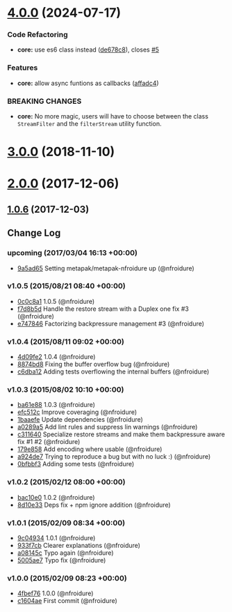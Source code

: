 # [4.0.0](https://github.com/nfroidure/streamfilter/compare/v3.0.0...v4.0.0) (2024-07-17)


### Code Refactoring

* **core:** use es6 class instead ([de678c8](https://github.com/nfroidure/streamfilter/commit/de678c88cc93db1d8d289a554da14a803dceb739)), closes [#5](https://github.com/nfroidure/streamfilter/issues/5)


### Features

* **core:** allow async funtions as callbacks ([affadc4](https://github.com/nfroidure/streamfilter/commit/affadc44bfbf5e675b793205f3583951a5a5a06a))


### BREAKING CHANGES

* **core:** No more magic, users will have to choose between the class `StreamFilter` and the
`filterStream` utility function.



# [3.0.0](https://github.com/nfroidure/streamfilter/compare/v2.0.0...v3.0.0) (2018-11-10)



<a name="2.0.0"></a>
# [2.0.0](https://github.com/nfroidure/streamfilter/compare/v1.0.6...v2.0.0) (2017-12-06)



<a name="1.0.6"></a>
## [1.0.6](https://github.com/nfroidure/streamfilter/compare/v1.0.5...v1.0.6) (2017-12-03)



## Change Log

### upcoming (2017/03/04 16:13 +00:00)
- [9a5ad65](https://github.com/nfroidure/streamfilter/commit/9a5ad6509c460720617da3323976321334dfd7bd) Setting metapak/metapak-nfroidure up (@nfroidure)

### v1.0.5 (2015/08/21 08:40 +00:00)
- [0c0c8a1](https://github.com/nfroidure/streamfilter/commit/0c0c8a117b79cca6ceb69ab5dbd1789e1ee57e2f) 1.0.5 (@nfroidure)
- [f7d8b5d](https://github.com/nfroidure/streamfilter/commit/f7d8b5dbd51084e0dbd440770d24fd805ed4b481) Handle the restore stream with a Duplex one fix #3 (@nfroidure)
- [e747846](https://github.com/nfroidure/streamfilter/commit/e7478466c0660b095c918b3efabe3ad17c3b42c4) Factorizing backpressure management #3 (@nfroidure)

### v1.0.4 (2015/08/11 09:02 +00:00)
- [4d09fe2](https://github.com/nfroidure/streamfilter/commit/4d09fe26b397a628c06947a6b6b3e22d361c0a92) 1.0.4 (@nfroidure)
- [8874bd8](https://github.com/nfroidure/streamfilter/commit/8874bd85feebd24f031c6e622467c26c466a635f) Fixing the buffer overflow bug (@nfroidure)
- [c6dba12](https://github.com/nfroidure/streamfilter/commit/c6dba129042cb9e955196e16a9f11bb989223d15) Adding tests overflowing the internal buffers (@nfroidure)

### v1.0.3 (2015/08/02 10:10 +00:00)
- [ba61e88](https://github.com/nfroidure/streamfilter/commit/ba61e8843dc5a90a384ec89b09ea6dbce06c04ad) 1.0.3 (@nfroidure)
- [efc512c](https://github.com/nfroidure/streamfilter/commit/efc512cb6c89219756df1d2c74cb545af0bc58f2) Improve coveraging (@nfroidure)
- [1baaefe](https://github.com/nfroidure/streamfilter/commit/1baaefe1cf8611d6ae402151090a7c0535167d11) Update dependencies (@nfroidure)
- [a0289a5](https://github.com/nfroidure/streamfilter/commit/a0289a58df9d48d69f0724e12c7a4f3afb34ba31) Add lint rules and suppress lin warnings (@nfroidure)
- [c311640](https://github.com/nfroidure/streamfilter/commit/c311640e7fbe52e7396f54804a7cc987c8ded511) Specialize restore streams and make them backpressure aware fix #1 #2 (@nfroidure)
- [179e858](https://github.com/nfroidure/streamfilter/commit/179e858f371ee3bb91a56b9aa21232a3e063fa0e) Add encoding where usable (@nfroidure)
- [a924de7](https://github.com/nfroidure/streamfilter/commit/a924de78b931a8f1043455175f340324bfda9e03) Trying to reproduce a bug but with no luck :) (@nfroidure)
- [0bfbbf3](https://github.com/nfroidure/streamfilter/commit/0bfbbf346fb3c6a1f0e95778e830b532ff44c4d4) Adding some tests (@nfroidure)

### v1.0.2 (2015/02/12 08:00 +00:00)
- [bac10e0](https://github.com/nfroidure/streamfilter/commit/bac10e06ff33e330e4c7bc7bac9e8b47a2351b44) 1.0.2 (@nfroidure)
- [8d10e33](https://github.com/nfroidure/streamfilter/commit/8d10e33e1e780fffde54976b53531dbcd5ec4ea8) Deps fix + npm ignore addition (@nfroidure)

### v1.0.1 (2015/02/09 08:34 +00:00)
- [9c04934](https://github.com/nfroidure/streamfilter/commit/9c049345701382c9d1f97856e7ead15c69b54469) 1.0.1 (@nfroidure)
- [933f7cb](https://github.com/nfroidure/streamfilter/commit/933f7cb7f6be1d2db33047339a557e0576e60cf0) Clearer explanations (@nfroidure)
- [a08145c](https://github.com/nfroidure/streamfilter/commit/a08145c5adc142eea5cd763cd2a356fe7d28f602) Typo again (@nfroidure)
- [5005ae7](https://github.com/nfroidure/streamfilter/commit/5005ae74c8e283e9b4ea4cb349738dd5d5cdbc30) Typo fix (@nfroidure)

### v1.0.0 (2015/02/09 08:23 +00:00)
- [4fbef76](https://github.com/nfroidure/streamfilter/commit/4fbef7686cf08c17b8717d696506eace108b56c9) 1.0.0 (@nfroidure)
- [c1604ae](https://github.com/nfroidure/streamfilter/commit/c1604aed98dca67c3436871dbc11fed200ccdf0c) First commit (@nfroidure)